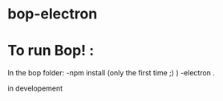 # bop-electron

# To run Bop! :
  In the bop folder:
  -npm install (only the first time ;)  )
  -electron .
  
in developement
